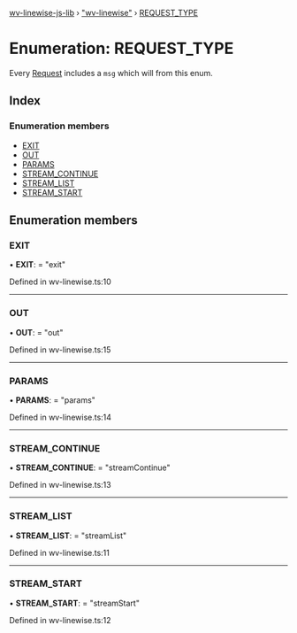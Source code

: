 [wv-linewise-js-lib](../README.md) › ["wv-linewise"](../modules/_wv_linewise_.md) › [REQUEST_TYPE](_wv_linewise_.request_type.md)

# Enumeration: REQUEST_TYPE

Every [Request](../modules/_wv_linewise_.md#request) includes a `msg` which will from this enum.

## Index

### Enumeration members

* [EXIT](_wv_linewise_.request_type.md#exit)
* [OUT](_wv_linewise_.request_type.md#out)
* [PARAMS](_wv_linewise_.request_type.md#params)
* [STREAM_CONTINUE](_wv_linewise_.request_type.md#stream_continue)
* [STREAM_LIST](_wv_linewise_.request_type.md#stream_list)
* [STREAM_START](_wv_linewise_.request_type.md#stream_start)

## Enumeration members

###  EXIT

• **EXIT**: = "exit"

Defined in wv-linewise.ts:10

___

###  OUT

• **OUT**: = "out"

Defined in wv-linewise.ts:15

___

###  PARAMS

• **PARAMS**: = "params"

Defined in wv-linewise.ts:14

___

###  STREAM_CONTINUE

• **STREAM_CONTINUE**: = "streamContinue"

Defined in wv-linewise.ts:13

___

###  STREAM_LIST

• **STREAM_LIST**: = "streamList"

Defined in wv-linewise.ts:11

___

###  STREAM_START

• **STREAM_START**: = "streamStart"

Defined in wv-linewise.ts:12
